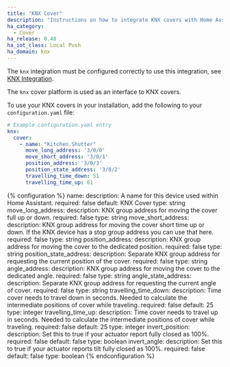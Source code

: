 ```yaml
---
title: "KNX Cover"
description: "Instructions on how to integrate KNX covers with Home Assistant."
ha_category:
  - Cover
ha_release: 0.48
ha_iot_class: Local Push
ha_domain: knx
---
```


<div class='note'>

The `knx` integration must be configured correctly to use this integration, see [KNX Integration](/integrations/knx).

</div>

The `knx` cover platform is used as an interface to KNX covers.

To use your KNX covers in your installation, add the following to your `configuration.yaml` file:

```yaml
# Example configuration.yaml entry
knx:
  cover:
    - name: "Kitchen.Shutter"
      move_long_address: '3/0/0'
      move_short_address: '3/0/1'
      position_address: '3/0/3'
      position_state_address: '3/0/2'
      travelling_time_down: 51
      travelling_time_up: 61
```

{% configuration %}
name:
  description: A name for this device used within Home Assistant.
  required: false
  default: KNX Cover
  type: string
move_long_address:
  description: KNX group address for moving the cover full up or down.
  required: false
  type: string
move_short_address:
  description: KNX group address for moving the cover short time up or down. If the KNX device has a stop group address you can use that here.
  required: false
  type: string
position_address:
  description: KNX group address for moving the cover to the dedicated position.
  required: false
  type: string
position_state_address:
  description: Separate KNX group address for requesting the current position of the cover.
  required: false
  type: string
angle_address:
  description: KNX group address for moving the cover to the dedicated angle.
  required: false
  type: string
angle_state_address:
  description: Separate KNX group address for requesting the current angle of cover.
  required: false
  type: string
travelling_time_down:
  description: Time cover needs to travel down in seconds. Needed to calculate the intermediate positions of cover while traveling.
  required: false
  default: 25
  type: integer
travelling_time_up:
  description: Time cover needs to travel up in seconds. Needed to calculate the intermediate positions of cover while traveling.
  required: false
  default: 25
  type: integer
invert_position:
  description: Set this to true if your actuator report fully closed as 100%.
  required: false
  default: false
  type: boolean
invert_angle:
  description: Set this to true if your actuator reports tilt fully closed as 100%.
  required: false
  default: false
  type: boolean
{% endconfiguration %}
